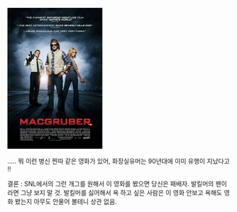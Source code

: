 
![](img_573e719b21c4a.png)

.....
뭐 이런 병신 찐따 같은 영화가 있어, 화장실유머는 90년대에 이미 유행이 지났다고 !!

결론 : SNL에서의 그런 개그를 원해서 이 영화를 봤으면 당신은 패배자. 발킬머의 팬이라면 그냥 보지 말 것. 발킬머를 싫어해서 욕 하고 싶은 사람은 이 영화 안보고 욕해도 영화 봤는지 아무도 안물어 볼테니 상관 없음.